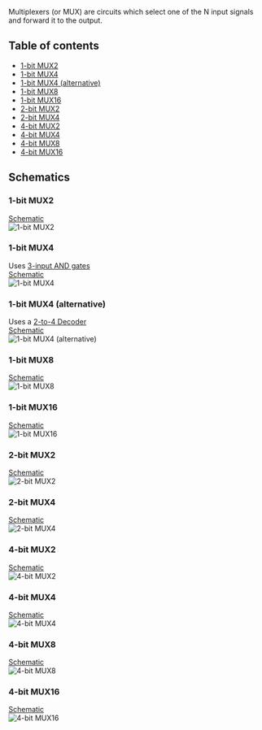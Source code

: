 Multiplexers (or MUX) are circuits which select one of the N input signals and forward it to the output. 

## Table of contents
* [1-bit MUX2](#1bit_mux2)
* [1-bit MUX4](#1bit_mux4)
* [1-bit MUX4 (alternative)](#1bit_mux4_alt)
* [1-bit MUX8](#1bit_mux8)
* [1-bit MUX16](#1bit_mux16)
* [2-bit MUX2](#2bit_mux2)
* [2-bit MUX4](#2bit_mux4)
* [4-bit MUX2](#4bit_mux2)
* [4-bit MUX4](#4bit_mux4)
* [4-bit MUX8](#4bit_mux8)
* [4-bit MUX16](#4bit_mux16)

## Schematics

### <a name="1bit_mux2"></a>1-bit MUX2
[Schematic](1-bit%20MUX2.sch)  
![1-bit MUX2](images/1bit_mux2.png "1-bit MUX2")

### <a name="1bit_mux4"></a>1-bit MUX4
Uses [3-input AND gates](https://github.com/jdryg/dls-schematics/tree/master/1-bit%20Multi-input%20Gates#and3)  
[Schematic](1-bit%20MUX4.sch)  
![1-bit MUX4](images/1bit_mux4.png "1-bit MUX4")

### <a name="1bit_mux4_alt"></a>1-bit MUX4 (alternative)
Uses a [2-to-4 Decoder](https://github.com/jdryg/dls-schematics/tree/master/Decoders#2to4_decoder)  
[Schematic](1-bit%20MUX4%20(alt).sch)  
![1-bit MUX4 (alternative)](images/1bit_mux4_alt.png "1-bit MUX4 (alternative)")

### <a name="1bit_mux8"></a>1-bit MUX8
[Schematic](1-bit%20MUX8.sch)  
![1-bit MUX8](images/1bit_mux8.png "1-bit MUX8")

### <a name="1bit_mux16"></a>1-bit MUX16
[Schematic](1-bit%20MUX16.sch)  
![1-bit MUX16](images/1bit_mux16.png "1-bit MUX16")

### <a name="2bit_mux2"></a>2-bit MUX2
[Schematic](2-bit%20MUX2.sch)  
![2-bit MUX2](images/2bit_mux2.png "2-bit MUX2")

### <a name="2bit_mux4"></a>2-bit MUX4
[Schematic](2-bit%20MUX4.sch)  
![2-bit MUX4](images/2bit_mux4.png "2-bit MUX4")

### <a name="4bit_mux2"></a>4-bit MUX2
[Schematic](4-bit%20MUX2.sch)  
![4-bit MUX2](images/4bit_mux2.png "4-bit MUX2")

### <a name="4bit_mux4"></a>4-bit MUX4
[Schematic](4-bit%20MUX4.sch)  
![4-bit MUX4](images/4bit_mux4.png "4-bit MUX4")

### <a name="4bit_mux8"></a>4-bit MUX8
[Schematic](4-bit%20MUX8.sch)  
![4-bit MUX8](images/4bit_mux8.png "4-bit MUX8")

### <a name="4bit_mux16"></a>4-bit MUX16
[Schematic](4-bit%20MUX16.sch)  
![4-bit MUX16](images/4bit_mux16.png "4-bit MUX16")
